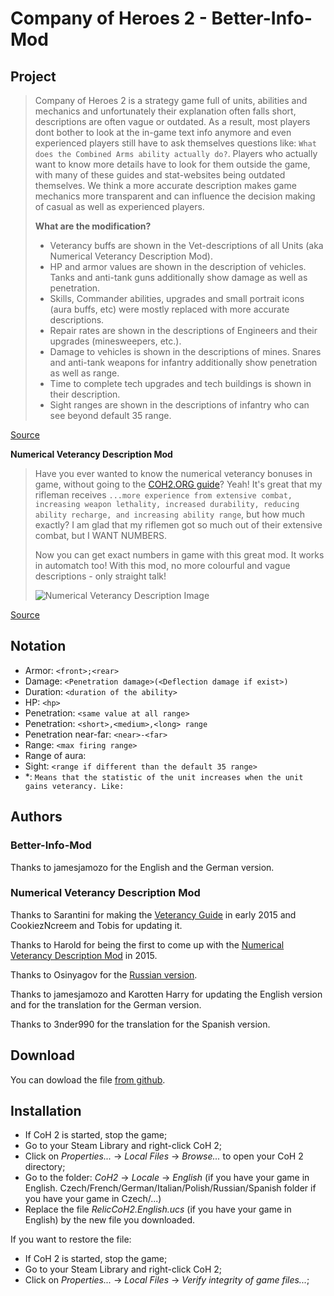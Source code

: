 # Company of Heroes 2 - Better-Info-Mod

Project
------

> Company of Heroes 2 is a strategy game full of units, abilities and mechanics and unfortunately their explanation often falls short, descriptions are often vague or outdated. As a result, most players dont bother to look at the in-game text info anymore and even experienced players still have to ask themselves questions like: `What does the Combined Arms ability actually do?`. Players who actually want to know more details have to look for them outside the game, with many of these guides and stat-websites being outdated themselves. We think a more accurate description makes game mechanics more transparent and can influence the decision making of casual as well as experienced players.
> 
> **What are the modification?**
>
> - Veterancy buffs are shown in the Vet-descriptions of all Units (aka Numerical Veterancy Description Mod).
> - HP and armor values are shown in the description of vehicles. Tanks and anti-tank guns additionally show damage as well as penetration.
> - Skills, Commander abilities, upgrades and small portrait icons (aura buffs, etc) were mostly replaced with more accurate descriptions.
> - Repair rates are shown in the descriptions of Engineers and their upgrades (minesweepers, etc.).
> - Damage to vehicles is shown in the descriptions of mines. Snares and anti-tank weapons for infantry additionally show penetration as well as range.
> - Time to complete tech upgrades and tech buildings is shown in their description.
> - Sight ranges are shown in the descriptions of infantry who can see beyond default 35 range.

[Source](https://discord.com/channels/779432820405305404/1031542580338503730/1032673804381589614)

**Numerical Veterancy Description Mod**

> Have you ever wanted to know the numerical veterancy bonuses in game, without going to the [COH2.ORG guide](https://www.coh2.org/guides/29892/the-company-of-heroes-2-veterancy-guide)? Yeah! It's great that my rifleman receives `...more experience from extensive combat, increasing weapon lethality, increased durability, reducing ability recharge, and increasing ability range`, but how much exactly? I am glad that my riflemen got so much out of their extensive combat, but I WANT NUMBERS.
>
> Now you can get exact numbers in game with this great mod. It works in automatch too! With this mod, no more colourful and vague descriptions - only straight talk!
>
> ![Numerical Veterancy Description Image](https://www.coh2.org/file/13006/veterancy.jpg)

[Source](https://www.coh2.org/news/58454/numerical-veterancy-description)

Notation
-----------

- Armor: `<front>;<rear>`
- Damage: `<Penetration damage>(<Deflection damage if exist>)`
- Duration: `<duration of the ability>`
- HP: `<hp>`
- Penetration: `<same value at all range>`
- Penetration: `<short>,<medium>,<long> range`
- Penetration near-far: `<near>-<far>`
- Range: `<max firing range>`
- Range of aura: 
- Sight: `<range if different than the default 35 range>`
- *: `Means that the statistic of the unit increases when the unit gains veterancy. Like: `

Authors
-----------

### Better-Info-Mod

Thanks to jamesjamozo for the English and the German version.

### Numerical Veterancy Description Mod

Thanks to Sarantini for making the [Veterancy Guide](https://www.coh2.org/guides/29892/the-company-of-heroes-2-veterancy-guide) in early 2015 and CookiezNcreem and Tobis for updating it.

Thanks to Harold for being the first to come up with the [Numerical Veterancy Description Mod](https://www.coh2.org/topic/58241/numeral-veterancy-descriptions-english-localization-mod) in 2015.

Thanks to Osinyagov for the [Russian version](https://www.coh2.org/topic/60155/numeral-veterancy-descriptions-russian-localization-mod).

Thanks to jamesjamozo and Karotten Harry for updating the English version and for the translation for the German version.

Thanks to 3nder990 for the translation for the Spanish version.

Download
-----------

You can dowload the file [from github](https://github.com/Mithiriath/coh2_veterancy_descriptions_mod/releases).

Installation
-----------

* If CoH 2 is started, stop the game;
* Go to your Steam Library and right-click CoH 2;
* Click on *Properties...* -> *Local Files* -> *Browse...* to open your CoH 2 directory;
* Go to the folder: *CoH2* -> *Locale* -> *English* (if you have your game in English. Czech/French/German/Italian/Polish/Russian/Spanish folder if you have your game in Czech/...)
* Replace the file *RelicCoH2.English.ucs* (if you have your game in English) by the new file you downloaded.

If you want to restore the file:
* If CoH 2 is started, stop the game;
* Go to your Steam Library and right-click CoH 2;
* Click on *Properties...* -> *Local Files* -> *Verify integrity of game files...*;
